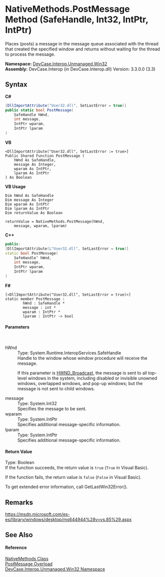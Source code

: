 # NativeMethods.PostMessage Method (SafeHandle, Int32, IntPtr, IntPtr)
 

Places (posts) a message in the message queue associated with the thread that created the specified window and returns without waiting for the thread to process the message.

**Namespace:**&nbsp;<a href="N_DevCase_Interop_Unmanaged_Win32">DevCase.Interop.Unmanaged.Win32</a><br />**Assembly:**&nbsp;DevCase.Interop (in DevCase.Interop.dll) Version: 3.3.0.0 (3.3)

## Syntax

**C#**<br />
``` C#
[DllImportAttribute("User32.dll", SetLastError = true)]
public static bool PostMessage(
	SafeHandle hWnd,
	int message,
	IntPtr wparam,
	IntPtr lparam
)
```

**VB**<br />
``` VB
<DllImportAttribute("User32.dll", SetLastError := true>]
Public Shared Function PostMessage ( 
	hWnd As SafeHandle,
	message As Integer,
	wparam As IntPtr,
	lparam As IntPtr
) As Boolean
```

**VB Usage**<br />
``` VB Usage
Dim hWnd As SafeHandle
Dim message As Integer
Dim wparam As IntPtr
Dim lparam As IntPtr
Dim returnValue As Boolean

returnValue = NativeMethods.PostMessage(hWnd, 
	message, wparam, lparam)
```

**C++**<br />
``` C++
public:
[DllImportAttribute(L"User32.dll", SetLastError = true)]
static bool PostMessage(
	SafeHandle^ hWnd, 
	int message, 
	IntPtr wparam, 
	IntPtr lparam
)
```

**F#**<br />
``` F#
[<DllImportAttribute("User32.dll", SetLastError = true)>]
static member PostMessage : 
        hWnd : SafeHandle * 
        message : int * 
        wparam : IntPtr * 
        lparam : IntPtr -> bool 

```


#### Parameters
&nbsp;<dl><dt>hWnd</dt><dd>Type: System.Runtime.InteropServices.SafeHandle<br />Handle to the window whose window procedure will receive the message. 

 If this parameter is <a href="T_DevCase_Interop_Unmanaged_Win32_Enums_WindowMessages">HWND_Broadcast</a>, the message is sent to all top-level windows in the system, including disabled or invisible unowned windows, overlapped windows, and pop-up windows; but the message is not sent to child windows.</dd><dt>message</dt><dd>Type: System.Int32<br />Specifies the message to be sent.</dd><dt>wparam</dt><dd>Type: System.IntPtr<br />Specifies additional message-specific information.</dd><dt>lparam</dt><dd>Type: System.IntPtr<br />Specifies additional message-specific information.</dd></dl>

#### Return Value
Type: Boolean<br />If the function succeeds, the return value is `true` (`True` in Visual Basic). 

 If the function fails, the return value is `false` (`False` in Visual Basic). 

 To get extended error information, call GetLastWin32Error().

## Remarks
<a href="https://msdn.microsoft.com/es-es/library/windows/desktop/ms644944%28v=vs.85%29.aspx" target="_blank">https://msdn.microsoft.com/es-es/library/windows/desktop/ms644944%28v=vs.85%29.aspx</a>

## See Also


#### Reference
<a href="T_DevCase_Interop_Unmanaged_Win32_NativeMethods">NativeMethods Class</a><br /><a href="Overload_DevCase_Interop_Unmanaged_Win32_NativeMethods_PostMessage">PostMessage Overload</a><br /><a href="N_DevCase_Interop_Unmanaged_Win32">DevCase.Interop.Unmanaged.Win32 Namespace</a><br />
